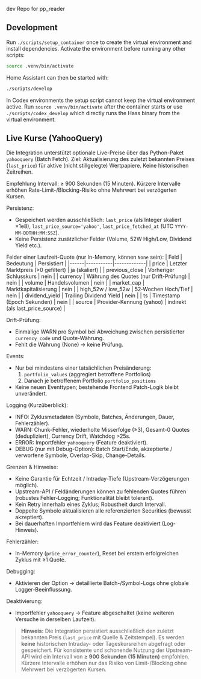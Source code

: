 dev Repo for pp_reader

## Development

Run `./scripts/setup_container` once to create the virtual environment and
install dependencies. Activate the environment before running any other
scripts:

```bash
source .venv/bin/activate
```

Home Assistant can then be started with:

```bash
./scripts/develop
```

In Codex environments the setup script cannot keep the virtual
environment active. Run `source .venv/bin/activate` after the container
starts or use `./scripts/codex_develop` which directly runs the Hass
binary from the virtual environment.

## Live Kurse (YahooQuery)

Die Integration unterstützt optionale Live-Preise über das Python-Paket `yahooquery` (Batch Fetch).
Ziel: Aktualisierung des zuletzt bekannten Preises (`last_price`) für aktive (nicht stillgelegte) Wertpapiere. Keine historischen Zeitreihen.

Empfehlung Intervall: ≥ 900 Sekunden (15 Minuten). Kürzere Intervalle erhöhen Rate-Limit-/Blocking-Risiko ohne Mehrwert bei verzögerten Kursen.

Persistenz:
- Gespeichert werden ausschließlich: `last_price` (als Integer skaliert ×1e8), `last_price_source='yahoo'`, `last_price_fetched_at` (UTC `YYYY-MM-DDTHH:MM:SSZ`).
- Keine Persistenz zusätzlicher Felder (Volume, 52W High/Low, Dividend Yield etc.).

Felder einer Laufzeit-Quote (nur In-Memory, können `None` sein):
| Feld | Bedeutung | Persistiert |
|------|-----------|-------------|
| price | Letzter Marktpreis (>0 gefiltert) | ja (skaliert) |
| previous_close | Vorheriger Schlusskurs | nein |
| currency | Währung des Quotes (nur Drift-Prüfung) | nein |
| volume | Handelsvolumen | nein |
| market_cap | Marktkapitalisierung | nein |
| high_52w / low_52w | 52‑Wochen Hoch/Tief | nein |
| dividend_yield | Trailing Dividend Yield | nein |
| ts | Timestamp (Epoch Sekunden) | nein |
| source | Provider-Kennung (yahoo) | indirekt (als last_price_source) |

Drift-Prüfung:
- Einmalige WARN pro Symbol bei Abweichung zwischen persistierter `currency_code` und Quote-Währung.
- Fehlt die Währung (None) → keine Prüfung.

Events:
- Nur bei mindestens einer tatsächlichen Preisänderung:
  1. `portfolio_values` (aggregiert betroffene Portfolios)
  2. Danach je betroffenem Portfolio `portfolio_positions`
- Keine neuen Eventtypen; bestehende Frontend Patch-Logik bleibt unverändert.

Logging (Kurzüberblick):
- INFO: Zyklusmetadaten (Symbole, Batches, Änderungen, Dauer, Fehlerzähler).
- WARN: Chunk-Fehler, wiederholte Misserfolge (≥3), Gesamt-0 Quotes (dedupliziert), Currency Drift, Watchdog >25s.
- ERROR: Importfehler `yahooquery` (Feature deaktiviert).
- DEBUG (nur mit Debug-Option): Batch Start/Ende, akzeptierte / verworfene Symbole, Overlap-Skip, Change-Details.

Grenzen & Hinweise:
- Keine Garantie für Echtzeit / Intraday-Tiefe (Upstream-Verzögerungen möglich).
- Upstream-API / Feldänderungen können zu fehlenden Quotes führen (robustes Fehler-Logging; Funktionalität bleibt tolerant).
- Kein Retry innerhalb eines Zyklus; Robustheit durch Intervall.
- Doppelte Symbole aktualisieren alle referenzierten Securities (bewusst akzeptiert).
- Bei dauerhaften Importfehlern wird das Feature deaktiviert (Log-Hinweis).

Fehlerzähler:
- In-Memory (`price_error_counter`), Reset bei erstem erfolgreichen Zyklus mit ≥1 Quote.

Debugging:
- Aktivieren der Option → detaillierte Batch-/Symbol-Logs ohne globale Logger-Beeinflussung.

Deaktivierung:
- Importfehler `yahooquery` → Feature abgeschaltet (keine weiteren Versuche in derselben Laufzeit).

> **Hinweis:** Die Integration persistiert ausschließlich den zuletzt bekannten Preis (`last_price` mit Quelle & Zeitstempel). Es werden **keine** historischen Intraday- oder Tageskursreihen abgefragt oder gespeichert. Für konsistente und schonende Nutzung der Upstream-API wird ein Intervall von **≥ 900 Sekunden (15 Minuten)** empfohlen. Kürzere Intervalle erhöhen nur das Risiko von Limit-/Blocking ohne Mehrwert bei verzögerten Kursen.

